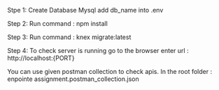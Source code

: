Stpe 1: Create Database Mysql add db_name into .env

Step 2: Run command : npm install

Step 3: Run command : knex migrate:latest

Step 4: To check server is running go to the browser enter url : http://localhost:{PORT}


You can use given postman collection to check apis. In the root folder : enpointe assignment.postman_collection.json
